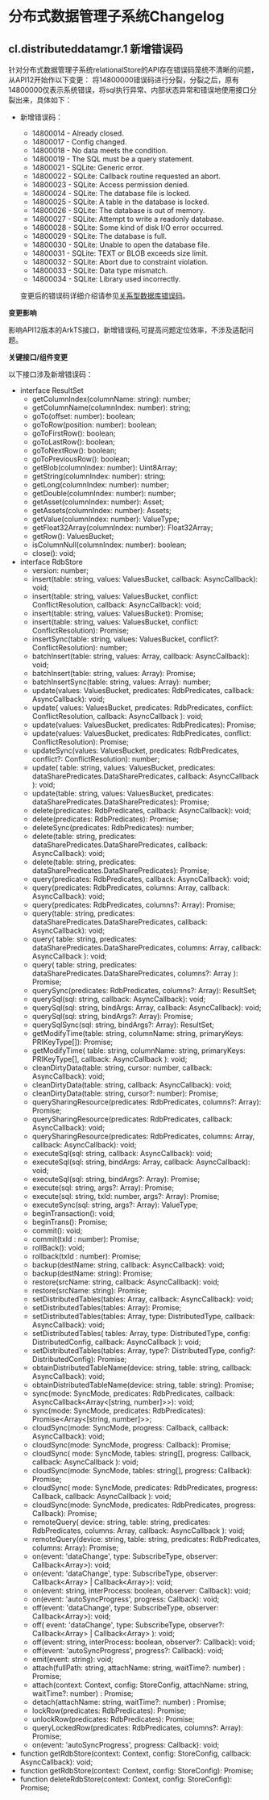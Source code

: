 # 分布式数据管理子系统Changelog

## cl.distributeddatamgr.1 新增错误码

针对分布式数据管理子系统relationalStore的API存在错误码笼统不清晰的问题，从API12开始作以下变更：
将14800000错误码进行分裂，分裂之后，原有14800000仅表示系统错误，将sql执行异常、内部状态异常和错误地使用接口分裂出来，具体如下：

- 新增错误码：
     * 14800014 - Already closed.
     * 14800017 - Config changed.
     * 14800018 - No data meets the condition.
     * 14800019 - The SQL must be a query statement.
     * 14800021 - SQLite: Generic error.
     * 14800022 - SQLite: Callback routine requested an abort.
     * 14800023 - SQLite: Access permission denied.
     * 14800024 - SQLite: The database file is locked.
     * 14800025 - SQLite: A table in the database is locked.
     * 14800026 - SQLite: The database is out of memory.
     * 14800027 - SQLite: Attempt to write a readonly database.
     * 14800028 - SQLite: Some kind of disk I/O error occurred.
     * 14800029 - SQLite: The database is full.
     * 14800030 - SQLite: Unable to open the database file.
     * 14800031 - SQLite: TEXT or BLOB exceeds size limit.
     * 14800032 - SQLite: Abort due to constraint violation.
     * 14800033 - SQLite: Data type mismatch.
     * 14800034 - SQLite: Library used incorrectly.

     变更后的错误码详细介绍请参见[关系型数据库错误码](../../../application-dev/reference//apis-arkdata/errorcode-data-rdb.md)。

**变更影响**

影响API12版本的ArkTS接口，新增错误码,可提高问题定位效率，不涉及适配问题。

**关键接口/组件变更**

以下接口涉及新增错误码：
  - interface ResultSet
    - getColumnIndex(columnName: string): number;
    - getColumnName(columnIndex: number): string;
    - goTo(offset: number): boolean;
    - goToRow(position: number): boolean;
    - goToFirstRow(): boolean;
    - goToLastRow(): boolean;
    - goToNextRow(): boolean;
    - goToPreviousRow(): boolean;
    - getBlob(columnIndex: number): Uint8Array;
    - getString(columnIndex: number): string;
    - getLong(columnIndex: number): number;
    - getDouble(columnIndex: number): number;
    - getAsset(columnIndex: number): Asset;
    - getAssets(columnIndex: number): Assets;
    - getValue(columnIndex: number): ValueType;
    - getFloat32Array(columnIndex: number): Float32Array;
    - getRow(): ValuesBucket;
    - isColumnNull(columnIndex: number): boolean;
    - close(): void;
  - interface RdbStore
    - version: number;
    - insert(table: string, values: ValuesBucket, callback: AsyncCallback<number>): void;
    - insert(table: string, values: ValuesBucket, conflict: ConflictResolution, callback: AsyncCallback<number>): void;
    - insert(table: string, values: ValuesBucket): Promise<number>;
    - insert(table: string, values: ValuesBucket, conflict: ConflictResolution): Promise<number>;
    - insertSync(table: string, values: ValuesBucket, conflict?: ConflictResolution): number;
    - batchInsert(table: string, values: Array<ValuesBucket>, callback: AsyncCallback<number>): void;
    - batchInsert(table: string, values: Array<ValuesBucket>): Promise<number>;
    - batchInsertSync(table: string, values: Array<ValuesBucket>): number;
    - update(values: ValuesBucket, predicates: RdbPredicates, callback: AsyncCallback<number>): void;
    - update(
        values: ValuesBucket,
        predicates: RdbPredicates,
        conflict: ConflictResolution,
        callback: AsyncCallback<number>
      ): void;
    - update(values: ValuesBucket, predicates: RdbPredicates): Promise<number>;
    - update(values: ValuesBucket, predicates: RdbPredicates, conflict: ConflictResolution): Promise<number>;
    - updateSync(values: ValuesBucket, predicates: RdbPredicates, conflict?: ConflictResolution): number;
    - update(
        table: string,
        values: ValuesBucket,
        predicates: dataSharePredicates.DataSharePredicates,
        callback: AsyncCallback<number>
      ): void;
    - update(table: string, values: ValuesBucket, predicates: dataSharePredicates.DataSharePredicates): Promise<number>;
    - delete(predicates: RdbPredicates, callback: AsyncCallback<number>): void;
    - delete(predicates: RdbPredicates): Promise<number>;
    - deleteSync(predicates: RdbPredicates): number;
    - delete(table: string, predicates: dataSharePredicates.DataSharePredicates, callback: AsyncCallback<number>): void;
    - delete(table: string, predicates: dataSharePredicates.DataSharePredicates): Promise<number>;
    - query(predicates: RdbPredicates, callback: AsyncCallback<ResultSet>): void;
    - query(predicates: RdbPredicates, columns: Array<string>, callback: AsyncCallback<ResultSet>): void;
    - query(predicates: RdbPredicates, columns?: Array<string>): Promise<ResultSet>;
    - query(table: string, predicates: dataSharePredicates.DataSharePredicates, callback: AsyncCallback<ResultSet>): void;
    - query(
        table: string,
        predicates: dataSharePredicates.DataSharePredicates,
        columns: Array<string>,
        callback: AsyncCallback<ResultSet>
      ): void;
    - query(
        table: string,
        predicates: dataSharePredicates.DataSharePredicates,
        columns?: Array<string>
      ): Promise<ResultSet>;
    - querySync(predicates: RdbPredicates, columns?: Array<string>): ResultSet;
    - querySql(sql: string, callback: AsyncCallback<ResultSet>): void;
    - querySql(sql: string, bindArgs: Array<ValueType>, callback: AsyncCallback<ResultSet>): void;
    - querySql(sql: string, bindArgs?: Array<ValueType>): Promise<ResultSet>;
    - querySqlSync(sql: string, bindArgs?: Array<ValueType>): ResultSet;
    - getModifyTime(table: string, columnName: string, primaryKeys: PRIKeyType[]): Promise<ModifyTime>;
    - getModifyTime(
        table: string,
        columnName: string,
        primaryKeys: PRIKeyType[],
        callback: AsyncCallback<ModifyTime>
      ): void;
    - cleanDirtyData(table: string, cursor: number, callback: AsyncCallback<void>): void;
    - cleanDirtyData(table: string, callback: AsyncCallback<void>): void;
    - cleanDirtyData(table: string, cursor?: number): Promise<void>;
    - querySharingResource(predicates: RdbPredicates, columns?: Array<string>): Promise<ResultSet>;
    - querySharingResource(predicates: RdbPredicates, callback: AsyncCallback<ResultSet>): void;
    - querySharingResource(predicates: RdbPredicates, columns: Array<string>, callback: AsyncCallback<ResultSet>): void;
    - executeSql(sql: string, callback: AsyncCallback<void>): void;
    - executeSql(sql: string, bindArgs: Array<ValueType>, callback: AsyncCallback<void>): void;
    - executeSql(sql: string, bindArgs?: Array<ValueType>): Promise<void>;
    - execute(sql: string, args?: Array<ValueType>): Promise<ValueType>;
    - execute(sql: string, txId: number, args?: Array<ValueType>): Promise<ValueType>;
    - executeSync(sql: string, args?: Array<ValueType>): ValueType;
    - beginTransaction(): void;
    - beginTrans(): Promise<number>;
    - commit(): void;
    - commit(txId : number): Promise<void>;
    - rollBack(): void;
    - rollback(txId : number): Promise<void>;
    - backup(destName: string, callback: AsyncCallback<void>): void;
    - backup(destName: string): Promise<void>;
    - restore(srcName: string, callback: AsyncCallback<void>): void;
    - restore(srcName: string): Promise<void>;
    - setDistributedTables(tables: Array<string>, callback: AsyncCallback<void>): void;
    - setDistributedTables(tables: Array<string>): Promise<void>;
    - setDistributedTables(tables: Array<string>, type: DistributedType, callback: AsyncCallback<void>): void;
    - setDistributedTables(
        tables: Array<string>,
        type: DistributedType,
        config: DistributedConfig,
        callback: AsyncCallback<void>
      ): void;
    - setDistributedTables(tables: Array<string>, type?: DistributedType, config?: DistributedConfig): Promise<void>;
    - obtainDistributedTableName(device: string, table: string, callback: AsyncCallback<string>): void;
    - obtainDistributedTableName(device: string, table: string): Promise<string>;
    - sync(mode: SyncMode, predicates: RdbPredicates, callback: AsyncCallback<Array<[string, number]>>): void;
    - sync(mode: SyncMode, predicates: RdbPredicates): Promise<Array<[string, number]>>;
    - cloudSync(mode: SyncMode, progress: Callback<ProgressDetails>, callback: AsyncCallback<void>): void;
    - cloudSync(mode: SyncMode, progress: Callback<ProgressDetails>): Promise<void>;
    - cloudSync(
        mode: SyncMode,
        tables: string[],
        progress: Callback<ProgressDetails>,
        callback: AsyncCallback<void>
      ): void;
    - cloudSync(mode: SyncMode, tables: string[], progress: Callback<ProgressDetails>): Promise<void>;
    - cloudSync(
        mode: SyncMode,
        predicates: RdbPredicates,
        progress: Callback<ProgressDetails>,
        callback: AsyncCallback<void>
      ): void;
    - cloudSync(mode: SyncMode, predicates: RdbPredicates, progress: Callback<ProgressDetails>): Promise<void>;
    - remoteQuery(
        device: string,
        table: string,
        predicates: RdbPredicates,
        columns: Array<string>,
        callback: AsyncCallback<ResultSet>
      ): void;
    - remoteQuery(device: string, table: string, predicates: RdbPredicates, columns: Array<string>): Promise<ResultSet>;
    - on(event: 'dataChange', type: SubscribeType, observer: Callback<Array<string>>): void;
    - on(event: 'dataChange', type: SubscribeType, observer: Callback<Array<string>> | Callback<Array<ChangeInfo>>): void;
    - on(event: string, interProcess: boolean, observer: Callback<void>): void;
    - on(event: 'autoSyncProgress', progress: Callback<ProgressDetails>): void;
    - off(event: 'dataChange', type: SubscribeType, observer: Callback<Array<string>>): void;
    - off(
        event: 'dataChange',
        type: SubscribeType,
        observer?: Callback<Array<string>> | Callback<Array<ChangeInfo>>
      ): void;
    - off(event: string, interProcess: boolean, observer?: Callback<void>): void;
    - off(event: 'autoSyncProgress', progress?: Callback<ProgressDetails>): void;
    - emit(event: string): void;
    - attach(fullPath: string, attachName: string, waitTime?: number) : Promise<number>;
    - attach(context: Context, config: StoreConfig, attachName: string, waitTime?: number) : Promise<number>;
    - detach(attachName: string, waitTime?: number) : Promise<number>;
    - lockRow(predicates: RdbPredicates): Promise<void>;
    - unlockRow(predicates: RdbPredicates): Promise<void>;
    - queryLockedRow(predicates: RdbPredicates, columns?: Array<string>): Promise<ResultSet>;
    - on(event: 'autoSyncProgress', progress: Callback<ProgressDetails>): void;
  - function getRdbStore(context: Context, config: StoreConfig, callback: AsyncCallback<RdbStore>): void;
  - function getRdbStore(context: Context, config: StoreConfig): Promise<RdbStore>;
  - function deleteRdbStore(context: Context, config: StoreConfig): Promise<void>;
